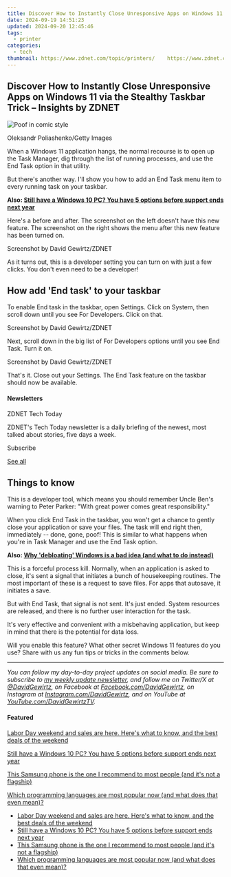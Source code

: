 ```yaml
---
title: Discover How to Instantly Close Unresponsive Apps on Windows 11 via the Stealthy Taskbar Trick – Insights by ZDNET
date: 2024-09-19 14:51:23
updated: 2024-09-20 12:45:46
tags:
  - printer
categories:
  - tech
thumbnail: https://www.zdnet.com/topic/printers/    https://www.zdnet.com/a/img/resize/1a01b567a0471fff68f1143925e31088840600cb/2024/09/01/0573f996-6286-4997-b56a-d9f1546a7c8d/gettyimages-2161593562.jpg?width=170&height=128&fit=crop&auto=webp
---
```


## Discover How to Instantly Close Unresponsive Apps on Windows 11 via the Stealthy Taskbar Trick – Insights by ZDNET

![Poof in comic style](https://www.zdnet.com/a/img/resize/2714df3ff051fe469981923d80f7ba8763ef1311/2024/09/01/0573f996-6286-4997-b56a-d9f1546a7c8d/gettyimages-2161593562.jpg?auto=webp&width=1280)

Oleksandr Poliashenko/Getty Images

When a Windows 11 application hangs, the normal recourse is to open up the Task Manager, dig through the list of running processes, and use the End Task option in that utility.

But there's another way. I'll show you how to add an End Task menu item to every running task on your taskbar. 

**Also: [Still have a Windows 10 PC? You have 5 options before support ends next year](https://www.zdnet.com/article/still-have-a-windows-10-pc-you-have-5-options-before-support-ends-next-year/)**

Here's a before and after. The screenshot on the left doesn't have this new feature. The screenshot on the right shows the menu after this new feature has been turned on. 

Screenshot by David Gewirtz/ZDNET

As it turns out, this is a developer setting you can turn on with just a few clicks. You don't even need to be a developer! 

## How add 'End task' to your taskbar 

To enable End task in the taskbar, open Settings. Click on System, then scroll down until you see For Developers. Click on that. 

Screenshot by David Gewirtz/ZDNET

Next, scroll down in the big list of For Developers options until you see End Task. Turn it on.

Screenshot by David Gewirtz/ZDNET

That's it. Close out your Settings. The End Task feature on the taskbar should now be available.

#### Newsletters

ZDNET Tech Today

ZDNET's Tech Today newsletter is a daily briefing of the newest, most talked about stories, five days a week.

 Subscribe

[See all](https://www.zdnet.com/newsletters/)

## Things to know

This is a developer tool, which means you should remember Uncle Ben's warning to Peter Parker: "With great power comes great responsibility." 

When you click End Task in the taskbar, you won't get a chance to gently close your application or save your files. The task will end right then, immediately -- done, gone, poof! This is similar to what happens when you're in Task Manager and use the End Task option. 

**Also: [Why 'debloating' Windows is a bad idea (and what to do instead)](https://www.zdnet.com/article/why-debloating-windows-is-a-bad-idea-and-what-to-do-instead/)**

This is a forceful process kill. Normally, when an application is asked to close, it's sent a signal that initiates a bunch of housekeeping routines. The most important of these is a request to save files. For apps that autosave, it initiates a save. 

But with End Task, that signal is not sent. It's just ended. System resources are released, and there is no further user interaction for the task. 

It's very effective and convenient with a misbehaving application, but keep in mind that there is the potential for data loss. 

Will you enable this feature? What other secret Windows 11 features do you use? Share with us any fun tips or tricks in the comments below. 

---

_You can follow my day-to-day project updates on social media. Be sure to subscribe to [my weekly update newsletter](https://advancedgeekery.substack.com/), and follow me on Twitter/X at [@DavidGewirtz](https://twitter.com/davidgewirtz), on Facebook at [Facebook.com/DavidGewirtz](https://www.facebook.com/davidgewirtz), on Instagram at [Instagram.com/DavidGewirtz](https://www.instagram.com/DavidGewirtz/), and on YouTube at [YouTube.com/DavidGewirtzTV](https://www.youtube.com/user/DavidGewirtzTV)._

#### Featured

[Labor Day weekend and sales are here. Here's what to know, and the best deals of the weekend](https://www.zdnet.com/article/labor-day-deals-everything-to-know-08-31-2024/ "Labor Day weekend and sales are here. Here's what to know, and the best deals of the weekend")

[Still have a Windows 10 PC? You have 5 options before support ends next year](https://www.zdnet.com/article/still-have-a-windows-10-pc-you-have-5-options-before-support-ends-next-year/ "Still have a Windows 10 PC? You have 5 options before support ends next year")

[This Samsung phone is the one I recommend to most people (and it's not a flagship)](https://www.zdnet.com/article/this-samsung-phone-is-the-one-i-recommend-to-most-people-and-its-not-a-flagship/ "This Samsung phone is the one I recommend to most people (and it's not a flagship)")

[Which programming languages are most popular now (and what does that even mean)?](https://www.zdnet.com/article/the-most-popular-programming-languages-in-2024-and-what-that-even-means/ "Which programming languages are most popular now (and what does that even mean)?")

* [Labor Day weekend and sales are here. Here's what to know, and the best deals of the weekend](https://www.zdnet.com/article/labor-day-deals-everything-to-know-08-31-2024/ "Labor Day weekend and sales are here. Here's what to know, and the best deals of the weekend")
* [Still have a Windows 10 PC? You have 5 options before support ends next year](https://www.zdnet.com/article/still-have-a-windows-10-pc-you-have-5-options-before-support-ends-next-year/ "Still have a Windows 10 PC? You have 5 options before support ends next year")
* [This Samsung phone is the one I recommend to most people (and it's not a flagship)](https://www.zdnet.com/article/this-samsung-phone-is-the-one-i-recommend-to-most-people-and-its-not-a-flagship/ "This Samsung phone is the one I recommend to most people (and it's not a flagship)")
* [Which programming languages are most popular now (and what does that even mean)?](https://www.zdnet.com/article/the-most-popular-programming-languages-in-2024-and-what-that-even-means/ "Which programming languages are most popular now (and what does that even mean)?")

<ins class="adsbygoogle"
     style="display:block"
     data-ad-format="autorelaxed"
     data-ad-client="ca-pub-7571918770474297"
     data-ad-slot="1223367746"></ins>



<ins class="adsbygoogle"
     style="display:block"
     data-ad-client="ca-pub-7571918770474297"
     data-ad-slot="8358498916"
     data-ad-format="auto"
     data-full-width-responsive="true"></ins>
